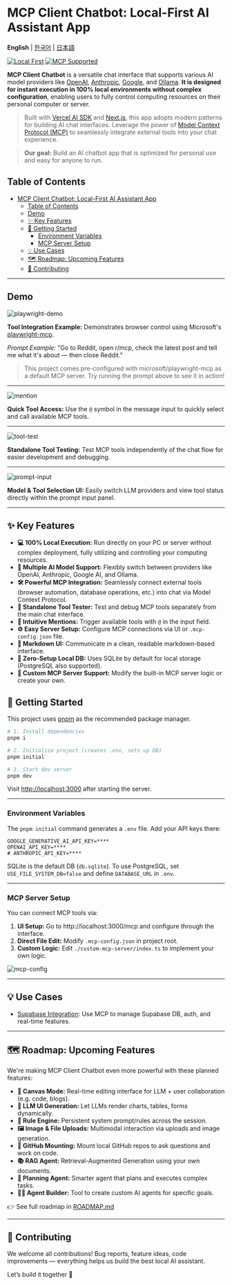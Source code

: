 # MCP Client Chatbot: Local-First AI Assistant App

**English** | [한국어](./docs/ko.md) | [日本語](./docs/ja.md)

[![Local First](https://img.shields.io/badge/Local-First-blueviolet)](#)
[![MCP Supported](https://img.shields.io/badge/MCP-Supported-00c853)](https://modelcontextprotocol.io/introduction)

**MCP Client Chatbot** is a versatile chat interface that supports various AI model providers like [OpenAI](https://openai.com/), [Anthropic](https://www.anthropic.com/), [Google](https://ai.google.dev/), and [Ollama](https://ollama.com/). **It is designed for instant execution in 100% local environments without complex configuration**, enabling users to fully control computing resources on their personal computer or server.

> Built with [Vercel AI SDK](https://sdk.vercel.ai) and [Next.js](https://nextjs.org/), this app adopts modern patterns for building AI chat interfaces. Leverage the power of [Model Context Protocol (MCP)](https://modelcontextprotocol.io/introduction) to seamlessly integrate external tools into your chat experience.

> **Our goal:** Build an AI chatbot app that is optimized for personal use and easy for anyone to run.

## Table of Contents

- [MCP Client Chatbot: Local-First AI Assistant App](#mcp-client-chatbot-local-first-ai-assistant-app)
  - [Table of Contents](#table-of-contents)
  - [Demo](#demo)
  - [✨ Key Features](#-key-features)
  - [🚀 Getting Started](#-getting-started)
    - [Environment Variables](#environment-variables)
    - [MCP Server Setup](#mcp-server-setup)
  - [💡 Use Cases](#-use-cases)
  - [🗺️ Roadmap: Upcoming Features](#️-roadmap-upcoming-features)
  - [🙌 Contributing](#-contributing)

-----

## Demo

![playwright-demo](./docs/images/preview.gif)

**Tool Integration Example:** Demonstrates browser control using Microsoft's [playwright-mcp](https://github.com/microsoft/playwright-mcp).

*Prompt Example:* "Go to Reddit, open r/mcp, check the latest post and tell me what it's about — then close Reddit."

>This project comes pre-configured with microsoft/playwright-mcp as a default MCP server.
>Try running the prompt above to see it in action!

---

![mention](./docs/images/preview-2.gif)

**Quick Tool Access:** Use the `@` symbol in the message input to quickly select and call available MCP tools.


---

![tool-test](./docs/images/tool-test.gif)

**Standalone Tool Testing:** Test MCP tools independently of the chat flow for easier development and debugging.

---

![prompt-input](./docs/images/provider.gif)

**Model & Tool Selection UI:** Easily switch LLM providers and view tool status directly within the prompt input panel.

-----

## ✨ Key Features

* **💻 100% Local Execution:** Run directly on your PC or server without complex deployment, fully utilizing and controlling your computing resources.
* **🤖 Multiple AI Model Support:** Flexibly switch between providers like OpenAI, Anthropic, Google AI, and Ollama.
* **🛠️ Powerful MCP Integration:** Seamlessly connect external tools (browser automation, database operations, etc.) into chat via Model Context Protocol.
* **🚀 Standalone Tool Tester:** Test and debug MCP tools separately from the main chat interface.
* **💬 Intuitive Mentions:** Trigger available tools with `@` in the input field.
* **⚙️ Easy Server Setup:** Configure MCP connections via UI or `.mcp-config.json` file.
* **📄 Markdown UI:** Communicate in a clean, readable markdown-based interface.
* **💾 Zero-Setup Local DB:** Uses SQLite by default for local storage (PostgreSQL also supported).
* **🧩 Custom MCP Server Support:** Modify the built-in MCP server logic or create your own.

## 🚀 Getting Started

This project uses [pnpm](https://pnpm.io/) as the recommended package manager.

```bash
# 1. Install dependencies
pnpm i

# 2. Initialize project (creates .env, sets up DB)
pnpm initial

# 3. Start dev server
pnpm dev
```

Visit [http://localhost:3000](http://localhost:3000) after starting the server.

-----

### Environment Variables

The `pnpm initial` command generates a `.env` file. Add your API keys there:

```dotenv
GOOGLE_GENERATIVE_AI_API_KEY=****
OPENAI_API_KEY=****
# ANTHROPIC_API_KEY=****
```

SQLite is the default DB (`db.sqlite`). To use PostgreSQL, set `USE_FILE_SYSTEM_DB=false` and define `DATABASE_URL` in `.env`.

-----

### MCP Server Setup

You can connect MCP tools via:

1. **UI Setup:** Go to http://localhost:3000/mcp and configure through the interface.
2. **Direct File Edit:** Modify `.mcp-config.json` in project root.
3. **Custom Logic:** Edit `./custom-mcp-server/index.ts` to implement your own logic.

![mcp-config](./docs/images/mcp-config.gif)

-----

## 💡 Use Cases

* [Supabase Integration](./docs/use-cases/supabase.md): Use MCP to manage Supabase DB, auth, and real-time features.

-----

## 🗺️ Roadmap: Upcoming Features

We're making MCP Client Chatbot even more powerful with these planned features:

* **🎨 Canvas Mode:** Real-time editing interface for LLM + user collaboration (e.g. code, blogs).
* **🧩 LLM UI Generation:** Let LLMs render charts, tables, forms dynamically.
* **📜 Rule Engine:** Persistent system prompt/rules across the session.
* **🖼️ Image & File Uploads:** Multimodal interaction via uploads and image generation.
* **🐙 GitHub Mounting:** Mount local GitHub repos to ask questions and work on code.
* **📚 RAG Agent:** Retrieval-Augmented Generation using your own documents.
* **🧠 Planning Agent:** Smarter agent that plans and executes complex tasks.
* **🧑‍💻 Agent Builder:** Tool to create custom AI agents for specific goals.

👉 See full roadmap in [ROADMAP.md](./docs/ROADMAP.md)

-----

## 🙌 Contributing

We welcome all contributions! Bug reports, feature ideas, code improvements — everything helps us build the best local AI assistant.

Let’s build it together 🚀

